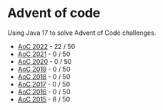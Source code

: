 # Advent of code

Using Java 17 to solve Advent of Code challenges.


* [AoC 2022](https://adventofcode.com/2022) - 22 / 50
* [AoC 2021](https://adventofcode.com/2021) - 0 / 50
* [AoC 2020](https://adventofcode.com/2020) - 0 / 50
* [AoC 2019](https://adventofcode.com/2019) - 0 / 50
* [AoC 2018](https://adventofcode.com/2018) - 0 / 50
* [AoC 2017](https://adventofcode.com/2017) - 0 / 50
* [AoC 2016](https://adventofcode.com/2016) - 0 / 50
* [AoC 2015](https://adventofcode.com/2015) - 8 / 50
